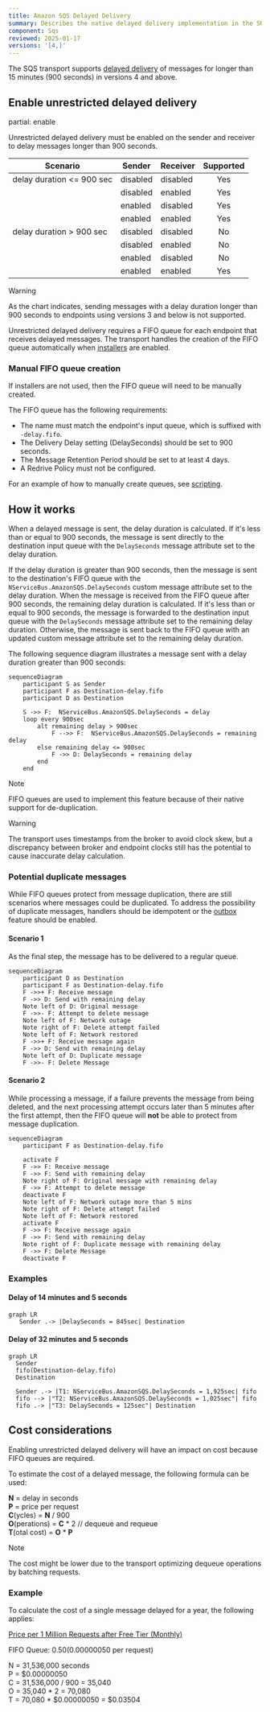 ```yaml
---
title: Amazon SQS Delayed Delivery
summary: Describes the native delayed delivery implementation in the SQS transport
component: Sqs
reviewed: 2025-01-17
versions: '[4,]'
---
```


The SQS transport supports [delayed delivery](/nservicebus/messaging/delayed-delivery.md) of messages for longer than 15 minutes (900 seconds) in versions 4 and above.

## Enable unrestricted delayed delivery

partial: enable

Unrestricted delayed delivery must be enabled on the sender and receiver to delay messages longer than 900 seconds.

| Scenario                    | Sender   | Receiver | Supported     |
|-----------------------------|----------|----------|:-------------:|
| delay duration <= 900 sec   | disabled | disabled | Yes           |
|                             | disabled | enabled  | Yes           |
|                             | enabled  | disabled | Yes           |
|                             | enabled  | enabled  | Yes           |
| delay duration > 900 sec    | disabled | disabled | No            |
|                             | disabled | enabled  | No            |
|                             | enabled  | disabled | No            |
|                             | enabled  | enabled  | Yes           |

> [!WARNING]
> As the chart indicates, sending messages with a delay duration longer than 900 seconds to endpoints using versions 3 and below is not supported.

Unrestricted delayed delivery requires a FIFO queue for each endpoint that receives delayed messages. The transport handles the creation of the FIFO queue automatically when [installers](/nservicebus/operations/installers.md) are enabled.

### Manual FIFO queue creation

If installers are not used, then the FIFO queue will need to be manually created.

The FIFO queue has the following requirements:

- The name must match the endpoint's input queue, which is suffixed with `-delay.fifo`.
- The Delivery Delay setting (DelaySeconds) should be set to 900 seconds.
- The Message Retention Period should be set to at least 4 days.
- A Redrive Policy must not be configured.

For an example of how to manually create queues, see [scripting](/transports/sqs/operations-scripting.md).


## How it works

When a delayed message is sent, the delay duration is calculated. If it's less than or equal to 900 seconds, the message is sent directly to the destination input queue with the `DelaySeconds` message attribute set to the delay duration.

If the delay duration is greater than 900 seconds, then the message is sent to the destination's FIFO queue with the `NServiceBus.AmazonSQS.DelaySeconds` custom message attribute set to the delay duration. When the message is received from the FIFO queue after 900 seconds, the remaining delay duration is calculated. If it's less than or equal to 900 seconds, the message is forwarded to the destination input queue with the `DelaySeconds` message attribute set to the remaining delay duration. Otherwise, the message is sent back to the FIFO queue with an updated custom message attribute set to the remaining delay duration.

The following sequence diagram illustrates a message sent with a delay duration greater than 900 seconds:

```mermaid
sequenceDiagram
    participant S as Sender
    participant F as Destination-delay.fifo
    participant D as Destination

    S ->> F:  NServiceBus.AmazonSQS.DelaySeconds = delay
    loop every 900sec
        alt remaining delay > 900sec
            F -->> F:  NServiceBus.AmazonSQS.DelaySeconds = remaining delay
        else remaining delay <= 900sec
            F ->> D: DelaySeconds = remaining delay
        end
    end
```

> [!NOTE]
> FIFO queues are used to implement this feature because of their native support for de-duplication.

> [!WARNING]
> The transport uses timestamps from the broker to avoid clock skew, but a discrepancy between broker and endpoint clocks still has the potential to cause inaccurate delay calculation.

### Potential duplicate messages

While FIFO queues protect from message duplication, there are still scenarios where messages could be duplicated. To address the possibility of duplicate messages, handlers should be idempotent or the [outbox](/nservicebus/outbox/) feature should be enabled.

#### Scenario 1

As the final step, the message has to be delivered to a regular queue.

```mermaid
sequenceDiagram
    participant D as Destination
    participant F as Destination-delay.fifo
    F ->>+ F: Receive message
    F ->> D: Send with remaining delay
    Note left of D: Original message
    F ->>- F: Attempt to delete message
    Note left of F: Network outage
    Note right of F: Delete attempt failed
    Note left of F: Network restored
    F ->>+ F: Receive message again
    F ->> D: Send with remaining delay
    Note left of D: Duplicate message
    F ->>- F: Delete Message
```

#### Scenario 2

While processing a message, if a failure prevents the message from being deleted, and the next processing attempt occurs later than 5 minutes after the first attempt, then the FIFO queue will **not** be able to protect from message duplication.

```mermaid
sequenceDiagram
    participant F as Destination-delay.fifo

    activate F
    F ->> F: Receive message
    F ->> F: Send with remaining delay
    Note right of F: Original message with remaining delay
    F ->> F: Attempt to delete message
    deactivate F
    Note left of F: Network outage more than 5 mins
    Note right of F: Delete attempt failed
    Note left of F: Network restored
    activate F
    F ->> F: Receive message again
    F ->> F: Send with remaining delay
    Note right of F: Duplicate message with remaining delay
    F ->> F: Delete Message
    deactivate F
```

### Examples

#### Delay of 14 minutes and 5 seconds

```mermaid
graph LR
   Sender .-> |DelaySeconds = 845sec| Destination
```

#### Delay of 32 minutes and 5 seconds

```mermaid
graph LR
  Sender
  fifo(Destination-delay.fifo)
  Destination

  Sender .-> |T1: NServiceBus.AmazonSQS.DelaySeconds = 1,925sec| fifo
  fifo --> |"T2: NServiceBus.AmazonSQS.DelaySeconds = 1,025sec"| fifo
  fifo .-> |"T3: DelaySeconds = 125sec"| Destination
```

## Cost considerations

Enabling unrestricted delayed delivery will have an impact on cost because FIFO queues are required.

To estimate the cost of a delayed message, the following formula can be used:

**N** = delay in seconds<br>
**P** = price per request<br>
**C**(ycles) = **N** / 900<br>
**O**(perations) = **C** * 2 // dequeue and requeue<br>
**T**(otal cost) = **O** * **P**<br>

> [!NOTE]
> The cost might be lower due to the transport optimizing dequeue operations by batching requests.

### Example

To calculate the cost of a single message delayed for a year, the following applies:

[Price per 1 Million Requests after Free Tier (Monthly)](https://aws.amazon.com/sqs/pricing/)

FIFO Queue: $0.50 ($0.00000050 per request)

N = 31,536,000 seconds<br>
P = $0.00000050<br>
C = 31,536,000 / 900 = 35,040<br>
O = 35,040 * 2 = 70,080<br>
T = 70,080 * $0.00000050 = $0.03504<br>
